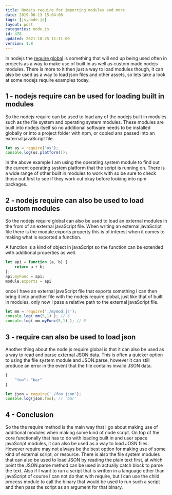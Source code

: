 ```yaml
---
title: Nodejs require for importing modules and more
date: 2019-06-13 15:04:00
tags: [js,node.js]
layout: post
categories: node.js
id: 478
updated: 2021-10-25 11:11:00
version: 1.8
---
```


In nodejs the [require global](https://nodejs.org/docs/latest-v8.x/api/modules.html#modules_require) is something that will end up being used often in projects as a way to make use of built in as well as custom made nodejs modules. There is more to it then just a way to load modules though, it can also be used as a way to load json files and other assets, so lets take a look at some nodejs require examples today.

<!-- more -->

## 1 - nodejs require can be used for loading built in modules

So the nodejs require can be used to load any of the nodejs built in modules such as the file system and operating system modules. These modules are built into nodejs itself so no additional software needs to be installed globally or into a project folder with npm, or copied ans passed into an external javaScript file.

```js
let os = require('os');
console.log(os.platform());
```

In the above example I am using the operating system module to find out the current operating system platform that the script is running on. There is a wide range of other built in modules to work with so be sure to check those out first to see if they work out okay before looking into npm packages.

## 2 - nodejs require can also be used to load custom modules

So the nodejs require global can also be used to load an external modules in the from of an external javaScript file. When writing an external javaScript file there is the module.exports property this is of interest when it comes to making what is exported a function.

A function is a kind of object in javaScript so the function can be extended with additional properties as well.

```js
let api = function (a, b) {
    return a + b;
};
api.myFunc = api;
module.exports = api
```

once I have an external javaScript file that exports something I can then bring it into another file with the nodejs require global, just like that of built in modules, only now I pass a relative path to the external javaScript file.

```js
let mm = require('./mymod.js');
console.log( mm(5,1) ); // 6
console.log( mm.myFunc(5,1) ); // 6
```

## 3 - require can also be used to load json

Another thing about the node.js require global is that it can also be used as a way to read and [parse external JSON](/2020/02/28/js-json-parse/) data. This is often a quicker option to using the file system module and JSON.parse, however it can still produce an error in the event that the file contains invalid JSON data.

```js
{
    "foo": "bar"
}
```

```js
let json = require('./foo.json');
console.log(json.foo); // 'bar'
```

## 4 - Conclusion

So the the require method is the main way that I go about making use of additional modules when making some kind of node script. On top of the core functionally that has to do with loading built in and user space javaScript modules, it can also be used as a way to load JOSN files. However require may not always be the best option for making use of some kind of external script, or resource. There is also the file system modules that can also be used to load JSON by reading the plain text first, at which point the JSON.parse method can be used in actually catch block to parse the text. Also if I want to run a script that is written in a language other than javaScript of course I can not do that with require, but I can use the child process module to call the binary that would be used to run such a script and then pass the script as an argument for that binary.

